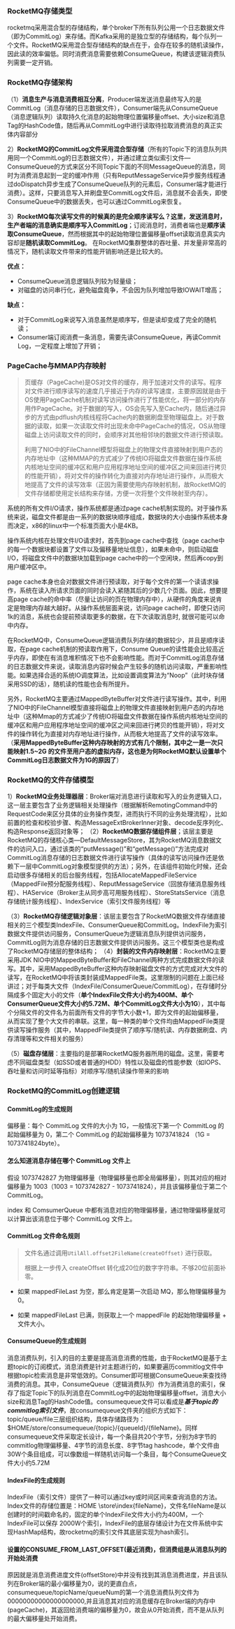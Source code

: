 ### RocketMQ存储类型

rocketmq采用混合型的存储结构，单个broker下所有队列公用一个日志数据文件（即为CommitLog）来存储。而Kafka采用的是独立型的存储结构，每个队列一个文件。RocketMQ采用混合型存储结构的缺点在于，会存在较多的随机读操作，因此读的效率偏低。同时消费消息需要依赖ConsumeQueue，构建该逻辑消费队列需要一定开销。

### RocketMQ存储架构

（1）**消息生产与消息消费相互分离**，Producer端发送消息最终写入的是CommitLog（消息存储的日志数据文件），Consumer端先从ConsumeQueue（消息逻辑队列）读取持久化消息的起始物理位置偏移量offset、大小size和消息Tag的HashCode值，随后再从CommitLog中进行读取待拉取消费消息的真正实体内容部分

2）**RocketMQ的CommitLog文件采用混合型存储**（所有的Topic下的消息队列共用同一个CommitLog的日志数据文件），并通过建立类似索引文件—ConsumeQueue的方式来区分不同Topic下面的不同MessageQueue的消息，同时为消费消息起到一定的缓冲作用（只有ReputMessageService异步服务线程通过doDispatch异步生成了ConsumeQueue队列的元素后，Consumer端才能进行消费）。这样，只要消息写入并刷盘至CommitLog文件后，消息就不会丢失，即使ConsumeQueue中的数据丢失，也可以通过CommitLog来恢复。

3）**RocketMQ每次读写文件的时候真的是完全顺序读写么？**这里，发送消息时，生产者端的消息确实是**顺序写入CommitLog**；订阅消息时，消费者端也是**顺序读取ConsumeQueue**，然而根据其中的起始物理位置偏移量offset读取消息真实内容却是**随机读取CommitLog**。 在RocketMQ集群整体的吞吐量、并发量非常高的情况下，随机读取文件带来的性能开销影响还是比较大的。

**优点：**

- ConsumeQueue消息逻辑队列较为轻量级；
- 对磁盘的访问串行化，避免磁盘竟争，不会因为队列增加导致IOWAIT增高；

**缺点：**

- 对于CommitLog来说写入消息虽然是顺序写，但是读却变成了完全的随机读；
- Consumer端订阅消费一条消息，需要先读ConsumeQueue，再读Commit Log，一定程度上增加了开销；

### PageCache与MMAP内存映射

>页缓存（PageCache)是OS对文件的缓存，用于加速对文件的读写。程序对文件进行顺序读写的速度几乎接近于内存的读写速度，主要原因就是由于OS使用PageCache机制对读写访问操作进行了性能优化，将一部分的内存用作PageCache。对于数据的写入，OS会先写入至Cache内，随后通过异步的方式由pdflush内核线程将Cache内的数据刷盘至物理磁盘上。对于数据的读取，如果一次读取文件时出现未命中PageCache的情况，OS从物理磁盘上访问读取文件的同时，会顺序对其他相邻块的数据文件进行预读取。
>
>利用了NIO中的FileChannel模型将磁盘上的物理文件直接映射到用户态的内存地址中（这种MMAP的方式减少了传统IO将磁盘文件数据在操作系统内核地址空间的缓冲区和用户应用程序地址空间的缓冲区之间来回进行拷贝的性能开销），将对文件的操作转化为直接对内存地址进行操作，从而极大地提高了文件的读写效率（正因为需要使用内存映射机制，故RocketMQ的文件存储都使用定长结构来存储，方便一次将整个文件映射至内存）。

系统的所有文件I/O请求，操作系统都是通过page cache机制实现的。对于操作系统来说，磁盘文件都是由一系列的数据块顺序组成，数据块的大小由操作系统本身而决定，x86的linux中一个标准页面大小是4KB。

操作系统内核在处理文件I/O请求时，首先到page cache中查找（page cache中的每一个数据块都设置了文件以及偏移量地址信息），如果未命中，则启动磁盘I/O，将磁盘文件中的数据块加载到page cache中的一个空闲块，然后再copy到用户缓冲区中。

page cache本身也会对数据文件进行预读取，对于每个文件的第一个读请求操作，系统在读入所请求页面的同时会读入紧随其后的少数几个页面。因此，想要提高page cache的命中率（尽量让访问的页在物理内存中），从硬件的角度来说肯定是物理内存越大越好。从操作系统层面来说，访问page cache时，即使只访问1k的消息，系统也会提前预读取更多的数据，在下次读取消息时, 就很可能可以命中内存。

在RocketMQ中，ConsumeQueue逻辑消费队列存储的数据较少，并且是顺序读取，在page cache机制的预读取作用下，Consume Queue的读性能会比较高近乎内存，即使在有消息堆积情况下也不会影响性能。而对于CommitLog消息存储的日志数据文件来说，读取消息内容时候会产生较多的随机访问读取，严重影响性能。如果选择合适的系统IO调度算法，比如设置调度算法为“Noop”（此时块存储采用SSD的话），随机读的性能也会有所提升。

另外，RocketMQ主要通过MappedByteBuffer对文件进行读写操作。其中，利用了NIO中的FileChannel模型直接将磁盘上的物理文件直接映射到用户态的内存地址中（这种Mmap的方式减少了传统IO将磁盘文件数据在操作系统内核地址空间的缓冲区和用户应用程序地址空间的缓冲区之间来回进行拷贝的性能开销），将对文件的操作转化为直接对内存地址进行操作，从而极大地提高了文件的读写效率。（**采用MappedByteBuffer这种内存映射的方式有几个限制，其中之一是一次只能映射1.5~2G 的文件至用户态的虚拟内存，这也是为何RocketMQ默认设置单个CommitLog日志数据文件为1G的原因了**）

### RocketMQ的文件存储模型

1）**RocketMQ业务处理器层**：Broker端对消息进行读取和写入的业务逻辑入口，这一层主要包含了业务逻辑相关处理操作（根据解析RemotingCommand中的RequestCode来区分具体的业务操作类型，进而执行不同的业务处理流程），比如前置的检查和校验步骤、构造MessageExtBrokerInner对象、decode反序列化、构造Response返回对象等；
 （2）**RocketMQ数据存储组件层**；该层主要是RocketMQ的存储核心类—DefaultMessageStore，其为RocketMQ消息数据文件的访问入口，通过该类的“putMessage()”和“getMessage()”方法完成对CommitLog消息存储的日志数据文件进行读写操作（具体的读写访问操作还是依赖下一层中CommitLog对象模型提供的方法）；另外，在该组件初始化时候，还会启动很多存储相关的后台服务线程，包括AllocateMappedFileService（MappedFile预分配服务线程）、ReputMessageService（回放存储消息服务线程）、HAService（Broker主从同步高可用服务线程）、StoreStatsService（消息存储统计服务线程）、IndexService（索引文件服务线程）等

（3）**RocketMQ存储逻辑对象层**：该层主要包含了RocketMQ数据文件存储直接相关的三个模型类IndexFile、ConsumerQueue和CommitLog。IndexFile为索引数据文件提供访问服务，ConsumerQueue为逻辑消息队列提供访问服务，CommitLog则为消息存储的日志数据文件提供访问服务。这三个模型类也是构成了RocketMQ存储层的整体结构；
 （4）**封装的文件内存映射层**：RocketMQ主要采用JDK NIO中的MappedByteBuffer和FileChannel两种方式完成数据文件的读写。其中，采用MappedByteBuffer这种内存映射磁盘文件的方式完成对大文件的读写，在RocketMQ中将该类封装成MappedFile类。这里限制的问题在上面已经讲过；对于每类大文件（IndexFile/ConsumerQueue/CommitLog），在存储时分隔成多个固定大小的文件（**单个IndexFile文件大小约为400M、单个ConsumerQueue文件大小约5.72M、单个CommitLog文件大小为1G**），其中每个分隔文件的文件名为前面所有文件的字节大小数+1，即为文件的起始偏移量，从而实现了整个大文件的串联。这里，每一种类的单个文件均由MappedFile类提供读写操作服务（其中，MappedFile类提供了顺序写/随机读、内存数据刷盘、内存清理等和文件相关的服务）

（5）**磁盘存储层**：主要指的是部署RocketMQ服务器所用的磁盘。这里，需要考虑不同磁盘类型（如SSD或者普通的HDD）特性以及磁盘的性能参数（如IOPS、吞吐量和访问时延等指标）对顺序写/随机读操作带来的影响



### RocketMQ的CommitLog创建逻辑

#### CommitLog的生成规则

偏移量：每个 CommitLog 文件的大小为 1G，一般情况下第一个 CommitLog 的起始偏移量为 0，第二个 CommitLog 的起始偏移量为 1073741824 （1G = 1073741824byte）。

#### 怎么知道消息存储在哪个 CommitLog 文件上

假设 1073742827 为物理偏移量（物理偏移量也即全局偏移量），则其对应的相对偏移量为 1003（1003 = 1073742827 - 1073741824），并且该偏移量位于第二个 CommitLog。

index 和 ComsumerQueue 中都有消息对应的物理偏移量，通过物理偏移量就可以计算出该消息位于哪个 CommitLog 文件上。

#### CommitLog 文件命名规则

>文件名通过调用`UtilAll.offset2FileName(createOffset)` 进行获取。
>
>根据上一步传入 createOffset 转化成20位的数字字符串。不够20位前面补零。

- 如果 mappedFileLast 为空，那么肯定是第一次启动 MQ，那么物理偏移量为0。

- 如果 mappedFileLast 已满，则获取上一个 mappedFile 的起始物理偏移量 + 文件大小。




####  ConsumeQueue的生成规则

消息消费队列，引入的目的主要是提高消息消费的性能，由于RocketMQ是基于主题topic的订阅模式，消息消费是针对主题进行的，如果要遍历commitlog文件中根据topic检索消息是非常低效的。Consumer即可根据ConsumeQueue来查找待消费的消息。其中，ConsumeQueue（逻辑消费队列）作为消费消息的索引，保存了指定Topic下的队列消息在CommitLog中的起始物理偏移量offset，消息大小size和消息Tag的HashCode值。consumequeue文件可以看成是***基于topic的commitlog索引文件***，故consumequeue文件夹的组织方式如下：topic/queue/file三层组织结构，具体存储路径为：$HOME/store/consumequeue/{topic}/{queueId}/{fileName}。同样consumequeue文件采取定长设计，每一个条目共20个字节，分别为8字节的commitlog物理偏移量、4字节的消息长度、8字节tag hashcode，单个文件由30W个条目组成，可以像数组一样随机访问每一个条目，每个ConsumeQueue文件大小约5.72M

#### IndexFile的生成规则

IndexFile（索引文件）提供了一种可以通过key或时间区间来查询消息的方法。Index文件的存储位置是：HOME \store\index{fileName}，文件名fileName是以创建时的时间戳命名的，固定的单个IndexFile文件大小约为400M，一个IndexFile可以保存 2000W个索引，IndexFile的底层存储设计为在文件系统中实现HashMap结构，故rocketmq的索引文件其底层实现为hash索引。



#### 设置的CONSUME_FROM_LAST_OFFSET(最近消费)，但消费组是从消息队列的开始处消费

原因就是消息消费进度文件(offsetStore)中并没有找到其消息消费进度，并且该队列在Broker端的最小偏移量为0，说的更直白点，consumequeue/topicName/queueNum的第一个消息消费队列文件为00000000000000000000,并且消息其对应的消息缓存在Broker端的内存中(pageCache)，其返回给消费端的偏移量为0，故会从0开始消费，而不是从队列的最大偏移量处开始消费。

